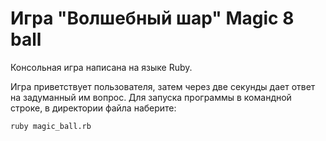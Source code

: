 # Игра "Волшебный шар" Magic 8 ball

Консольная игра написана на языке Ruby.

Игра приветствует пользователя, затем через две секунды дает ответ на задуманный им вопрос.
Для запуска программы в командной строке, в директории файла наберите: 

  ```
  ruby magic_ball.rb
  ```
